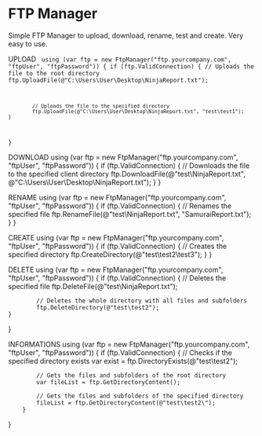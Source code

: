 # FTP Manager
Simple FTP Manager to upload, download, rename, test and create. Very easy to use.

UPLOAD
<code>
using (var ftp = new FtpManager("ftp.yourcompany.com", "ftpUser", "ftpPassword"))
{
  	if (ftp.ValidConnection)
  	{
     		// Uploads the file to the root directory
     		ftp.UploadFile(@"C:\Users\User\Desktop\NinjaReport.txt");

     		// Uploads the file to the specified directory
     		ftp.UploadFile(@"C:\Users\User\Desktop\NinjaReport.txt", "test\test1");
  	}
}
</code>

DOWNLOAD
using (var ftp = new FtpManager("ftp.yourcompany.com", "ftpUser", "ftpPassword"))
{
  	if (ftp.ValidConnection)
  	{
      		// Downloads the file to the specified client directory
      		ftp.DownloadFile(@"test\NinjaReport.txt", @"C:\Users\User\Desktop\NinjaReport.txt");
  	}
}

RENAME
using (var ftp = new FtpManager("ftp.yourcompany.com", "ftpUser", "ftpPassword"))
{
   	if (ftp.ValidConnection)
   	{
       		// Renames the specified file
       		ftp.RenameFile(@"test\NinjaReport.txt", "SamuraiReport.txt");
   	}
}

CREATE
using (var ftp = new FtpManager("ftp.yourcompany.com", "ftpUser", "ftpPassword"))
{
	if (ftp.ValidConnection)
	{
		// Creates the specified directory
		ftp.CreateDirectory(@"test\test2\test3");
   	}
}

DELETE
using (var ftp = new FtpManager("ftp.yourcompany.com", "ftpUser", "ftpPassword"))
{
	if (ftp.ValidConnection)
	{
        	// Deletes the specified file
        	ftp.DeleteFile(@"test\NinjaReport.txt");

        	// Deletes the whole directory with all files and subfolders
        	ftp.DeleteDirectory(@"test\test2");
   	}
}

INFORMATIONS
using (var ftp = new FtpManager("ftp.yourcompany.com", "ftpUser", "ftpPassword"))
{
    	if (ftp.ValidConnection)
    	{
        	// Checks if the specified directory exists
        	var exist = ftp.DirectoryExists(@"test\test2");

        	// Gets the files and subfolders of the root directory
        	var fileList = ftp.GetDirectoryContent();

        	// Gets the files and subfolders of the specified directory
        	fileList = ftp.GetDirectoryContent(@"test\test2\");
    	}
}
